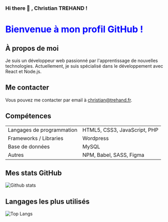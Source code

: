 ### Hi there 👋 , Christian TREHAND !

<!--
**TREHAND-Christian/TREHAND-Christian** is a ✨ _special_ ✨ repository because its `README.md` (this file) appears on your GitHub profile.

Here are some ideas to get you started:

- 🔭 I’m currently working on ...
- 🌱 I’m currently learning ...
- 👯 I’m looking to collaborate on ...
- 🤔 I’m looking for help with ...
- 💬 Ask me about ...
- 📫 How to reach me: ...
- 😄 Pronouns: ...
- ⚡ Fun fact: ...
-->
<h1 style="color:blue;">Bienvenue à mon profil GitHub !</h1>

<h2>À propos de moi</h2>

<p>
Je suis un développeur web passionné par l'apprentissage de nouvelles technologies. 
Actuellement, je suis spécialisé dans le développement avec React et Node.js.
</p>

<h2>Me contacter</h2>

<p>
Vous pouvez me contacter par email à <a href="christian@trehand.fr">christian@trehand.fr</a>.
</p>

<h2>Compétences</h2>

<table>
  <tr>
    <td>Langages de programmation</td>
    <td>HTML5, CSS3, JavaScript, PHP</td>
  </tr>
  <tr>
    <td>Frameworks / Libraries</td>
    <td>Wordpress</td>
  </tr>
  <tr>
    <td>Base de données</td>
    <td>MySQL</td>
  </tr>
  <tr>
    <td>Autres</td>
    <td>NPM, Babel, SASS, Figma</td>
  </tr>
</table>

<h2>Mes stats GitHub</h2>

<p>
<img src="https://github-readme-stats.vercel.app/api?username=TREHAND-Christian&show_icons=true&theme=radical" alt="Github stats">
</p>

<h2>Langages les plus utilisés</h2>

<p>
<img src="https://github-readme-stats.vercel.app/api/top-langs/?username=TREHAND-Christian&layout=compact" alt="Top Langs">
</p>

